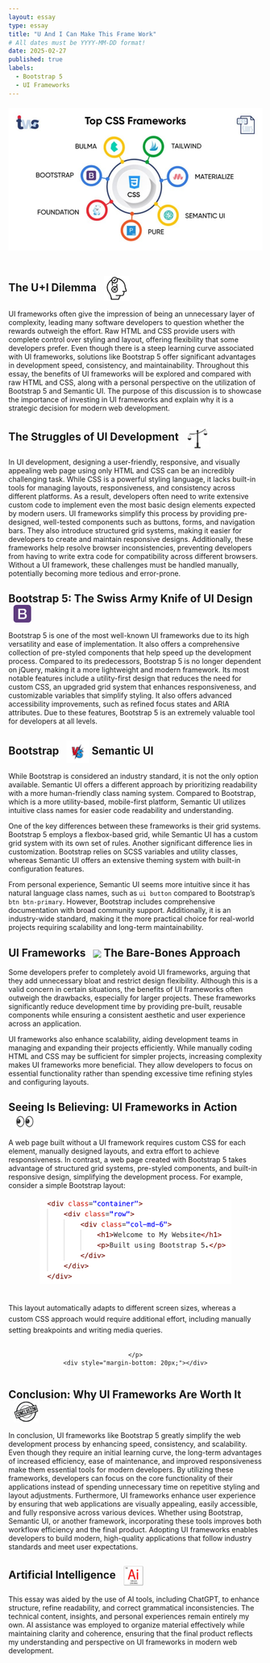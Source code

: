 ```yaml
---
layout: essay
type: essay
title: "U And I Can Make This Frame Work"
# All dates must be YYYY-MM-DD format!
date: 2025-02-27
published: true
labels:
  - Bootstrap 5
  - UI Frameworks
---
```

<div style="text-align: center; margin-top: 20px; display: flex; flex-direction: column; align-items: center;">
    <img width="580px" class="rounded float-start pe-3" src="../img/Bootstrap-1.jpeg" alt="" style="display: block;">
    <div style="margin-bottom: 20px;"></div>
</div>

## The U+I Dilemma <img src="../img/Struggle.png" width="50px" style="vertical-align: middle; margin-left: 10px;">
UI frameworks often give the impression of being an unnecessary layer of complexity, leading many software developers to question whether the rewards outweigh the effort. Raw HTML and CSS provide users with complete control over styling and layout, offering flexibility that some developers prefer. Even though there is a steep learning curve associated with UI frameworks, solutions like Bootstrap 5 offer significant advantages in development speed, consistency, and maintainability. 
Throughout this essay, the benefits of UI frameworks will be explored and compared with raw HTML and CSS, along with a personal perspective on the utilization of Bootstrap 5 and Semantic UI. The purpose of this discussion is to showcase the importance of investing in UI frameworks and explain why it is a strategic decision for modern web development.

## The Struggles of UI Development <img src="../img/Code-5.png" width="45px" style="vertical-align: middle; margin-left: 10px;">
In UI development, designing a user-friendly, responsive, and visually appealing web page using only HTML and CSS can be an incredibly challenging task. While CSS is a powerful styling language, it lacks built-in tools for managing layouts, responsiveness, and consistency across different platforms. As a result, developers often need to write extensive custom code to implement even the most basic design elements expected by modern users.
UI frameworks simplify this process by providing pre-designed, well-tested components such as buttons, forms, and navigation bars. They also introduce structured grid systems, making it easier for developers to create and maintain responsive designs. Additionally, these frameworks help resolve browser inconsistencies, preventing developers from having to write extra code for compatibility across different browsers. Without a UI framework, these challenges must be handled manually, potentially becoming more tedious and error-prone.

## Bootstrap 5: The Swiss Army Knife of UI Design <img src="../img/Bootstrap.png" width="35px" style="vertical-align: middle; margin-left: 10px;">
Bootstrap 5 is one of the most well-known UI frameworks due to its high versatility and ease of implementation. It also offers a comprehensive collection of pre-styled components that help speed up the development process. Compared to its predecessors, Bootstrap 5 is no longer dependent on jQuery, making it a more lightweight and modern framework.
Its most notable features include a utility-first design that reduces the need for custom CSS, an upgraded grid system that enhances responsiveness, and customizable variables that simplify styling. It also offers advanced accessibility improvements, such as refined focus states and ARIA attributes. Due to these features, Bootstrap 5 is an extremely valuable tool for developers at all levels.

## Bootstrap <img src="../img/versus-1.jpg" width="45px" style="vertical-align: middle; margin-left: 10px;"> Semantic UI
While Bootstrap is considered an industry standard, it is not the only option available. Semantic UI offers a different approach by prioritizing readability with a more human-friendly class naming system. Compared to Bootstrap, which is a more utility-based, mobile-first platform, Semantic UI utilizes intuitive class names for easier code readability and understanding.

One of the key differences between these frameworks is their grid systems. Bootstrap 5 employs a flexbox-based grid, while Semantic UI has a custom grid system with its own set of rules. Another significant difference lies in customization. Bootstrap relies on SCSS variables and utility classes, whereas Semantic UI offers an extensive theming system with built-in configuration features.

From personal experience, Semantic UI seems more intuitive since it has natural language class names, such as `ui button` compared to Bootstrap’s `btn btn-primary`. However, Bootstrap includes comprehensive documentation with broad community support. Additionally, it is an industry-wide standard, making it the more practical choice for real-world projects requiring scalability and long-term maintainability.

## UI Frameworks <img src="../img/versus-2.avif" width="50px" style="vertical-align: middle; margin-left: 10px;"> The Bare-Bones Approach
Some developers prefer to completely avoid UI frameworks, arguing that they add unnecessary bloat and restrict design flexibility. Although this is a valid concern in certain situations, the benefits of UI frameworks often outweigh the drawbacks, especially for larger projects. These frameworks significantly reduce development time by providing pre-built, reusable components while ensuring a consistent aesthetic and user experience across an application.

UI frameworks also enhance scalability, aiding development teams in managing and expanding their projects efficiently. While manually coding HTML and CSS may be sufficient for simpler projects, increasing complexity makes UI frameworks more beneficial. They allow developers to focus on essential functionality rather than spending excessive time refining styles and configuring layouts.

## Seeing Is Believing: UI Frameworks in Action <img src="../img/Eyes.jpg" width="45px" style="vertical-align: middle; margin-left: 10px;">
A web page built without a UI framework requires custom CSS for each element, manually designed layouts, and extra effort to achieve responsiveness. In contrast, a web page created with Bootstrap 5 takes advantage of structured grid systems, pre-styled components, and built-in responsive design, simplifying the development process.
For example, consider a simple Bootstrap layout:
<div style="text-align: center; margin-top: 20px; display: flex; flex-direction: column; align-items: center;">
    <img width="380px" src="../img/Bootstrap-2.png" alt="" style="display: block;">
    <p style="margin-top: 10px; text-align: center; font-size: 0.9em; font-style: italic;">
        <strong></strong>
    </p>
    <p style="max-width: 600px; text-align: left; font-size: 1em; line-height: 1.6;">
        This layout automatically adapts to different screen sizes, whereas a custom CSS approach would require additional effort, including manually setting breakpoints and writing media queries.

    </p>
    <div style="margin-bottom: 20px;"></div>
</div>

## Conclusion: Why UI Frameworks Are Worth It <img src="../img/Conclusion-Logo.jpg" width="50px" style="vertical-align: middle; margin-left: 10px;">
In conclusion, UI frameworks like Bootstrap 5 greatly simplify the web development process by enhancing speed, consistency, and scalability. Even though they require an initial learning curve, the long-term advantages of increased efficiency, ease of maintenance, and improved responsiveness make them essential tools for modern developers. By utilizing these frameworks, developers can focus on the core functionality of their applications instead of spending unnecessary time on repetitive styling and layout adjustments.
Furthermore, UI frameworks enhance user experience by ensuring that web applications are visually appealing, easily accessible, and fully responsive across various devices. Whether using Bootstrap, Semantic UI, or another framework, incorporating these tools improves both workflow efficiency and the final product. Adopting UI frameworks enables developers to build modern, high-quality applications that follow industry standards and meet user expectations.

## Artificial Intelligence <img src="../img/Code-3.jpg" width="40px" style="vertical-align: middle; margin-left: 10px;">
This essay was aided by the use of AI tools, including ChatGPT, to enhance structure, refine readability, and correct grammatical inconsistencies. The technical content, insights, and personal experiences remain entirely my own. AI assistance was employed to organize material effectively while maintaining clarity and coherence, ensuring that the final product reflects my understanding and perspective on UI frameworks in modern web development.
